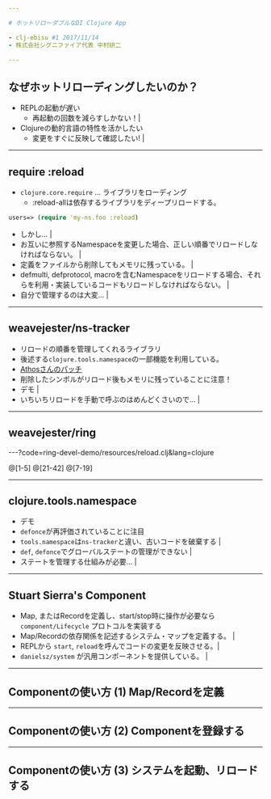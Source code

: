 ```yaml
---

# ホットリローダブルなDI Clojure App

- clj-ebisu #1 2017/11/14
- 株式会社シグニファイア代表 中村研二

---
```


## なぜホットリローディングしたいのか？

- REPLの起動が遅い
    - 再起動の回数を減らすしかない！|
-  Clojureの動的言語の特性を活かしたい
    - 変更をすぐに反映して確認したい! | 

---

## require :reload

- `clojure.core.require` ... ライブラリをローディング
    - :reload-allは依存するライブラリをディープリロードする。

```clojure
users=> (require 'my-ns.foo :reload)
```


- しかし... |
- お互いに参照するNamespaceを変更した場合、正しい順番でリロードしなければならない。 |
- 定義をファイルから削除してもメモリに残っている。 |
- defmulti, defprotocol, macroを含むNamespaceをリロードする場合、それらを利用・実装しているコードもリロードしなければならない。 |
- 自分で管理するのは大変... |

---

## weavejester/ns-tracker

- リロードの順番を管理してくれるライブラリ
- 後述する`clojure.tools.namespace`の一部機能を利用している。
- [Athosさんのパッチ](https://github.com/weavejester/ns-tracker/pull/17) 
- 削除したシンボルがリロード後もメモリに残っていることに注意！
- デモ |
- いちいちリロードを手動で呼ぶのはめんどくさいので... |
---

## weavejester/ring

---?code=ring-devel-demo/resources/reload.clj&lang=clojure

@[1-5]
@[21-42]
@[7-19]
 
---

## clojure.tools.namespace

- デモ
- `defonce`が再評価されていることに注目 
- `tools.namespace`は`ns-tracker`と違い、古いコードを破棄する | 
- `def`, `defonce`でグローバルステートの管理ができない |
- ステートを管理する仕組みが必要... |

---

## Stuart Sierra's Component

- Map, またはRecordを定義し、start/stop時に操作が必要なら `component/Lifecycle` プロトコルを実装する
- Map/Recordの依存関係を記述するシステム・マップを定義する。 | 
- REPLから `start`, `reload`を呼んでコードの変更を反映させる。|
- `danielsz/system` が汎用コンポーネントを提供している。 | 

---

## Componentの使い方 (1) Map/Recordを定義


---
## Componentの使い方 (2) Componentを登録する

---
## Componentの使い方 (3) システムを起動、リロードする


